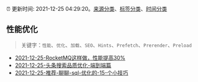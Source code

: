 :alarm_clock: 更新时间: 2021-12-25 04:29:20。[来源分类](../README.md)、[标签分类](../TAGS.md)、[时间分类](../TIMELINE.md)

## 性能优化


> 关键字：`性能`、`优化`、`加载`、`SEO`、`Hints`、`Prefetch`、`Prerender`、`Preload`



- [2021-12-25-RocketMQ这样做，性能提高30%](https://toutiao.io/k/2m201is) 
- [2021-12-25-头条搜索品质优化-端到端篇](https://toutiao.io/k/8nf7n5c) 
- [2021-12-25-推荐-聊聊-sql-优化的-15-个小技巧](https://toutiao.io/k/a94tblq) 